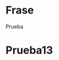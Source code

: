 <html>
<head>
<title>Pragina</title>
</head>
<body>

<h1>Frase</h1>
<p>Prueba</p>
  <h1> <p style"color=red;">Prueba13</h1></p>
</body>
</html>
